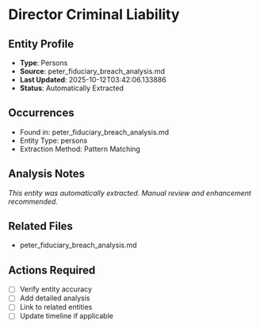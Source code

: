 # Director Criminal Liability

## Entity Profile
- **Type**: Persons
- **Source**: peter_fiduciary_breach_analysis.md
- **Last Updated**: 2025-10-12T03:42:06.133886
- **Status**: Automatically Extracted

## Occurrences
- Found in: peter_fiduciary_breach_analysis.md
- Entity Type: persons
- Extraction Method: Pattern Matching

## Analysis Notes
*This entity was automatically extracted. Manual review and enhancement recommended.*

## Related Files
- peter_fiduciary_breach_analysis.md

## Actions Required
- [ ] Verify entity accuracy
- [ ] Add detailed analysis
- [ ] Link to related entities
- [ ] Update timeline if applicable
